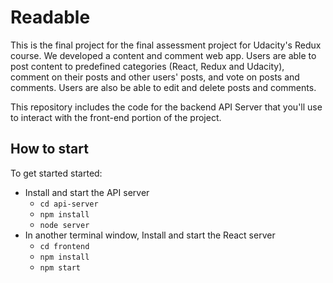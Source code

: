 # Readable

This is the final project for the final assessment project for Udacity's Redux course. We developed a content and comment web app. Users are able to post content to predefined categories (React, Redux and Udacity), comment on their posts and other users' posts, and vote on posts and comments. Users are also be able to edit and delete posts and comments.

This repository includes the code for the backend API Server that you'll use to interact with the front-end portion of the project.

## How to start

To get started started:

* Install and start the API server
    - `cd api-server`
    - `npm install`
    - `node server`
* In another terminal window, Install and start the React server
    - `cd frontend`
    - `npm install`
    - `npm start`


